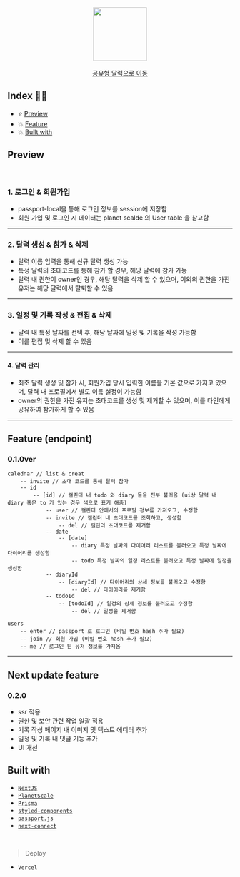 <div align="center">
  <a href="https://share-diary-xi.vercel.app/login">
    <img height="120" src="https://dhgilmy0l2xzq.cloudfront.net/f57d11d6-22da-4322-8799-c82e718361a7-20231227143828.png" />
    <br /><br />
    <a display="block" href="https://share-diary-xi.vercel.app/login">공유형 달력으로 이동</a>
  </a>
</div>

## Index 🙇‍♂️
- ⭐ [Preview](#preview)
- 💥 [Feature](#feature)
- 💥 [Built with](#built-with)


## Preview 

<br />

 ### 1. 로그인 & 회원가입
- passport-local을 통해 로그인 정보를 session에 저장함
- 회원 가입 및 로그인 시 데이터는 planet scalde 의 User table 을 참고함



<hr />

 ### 2. 달력 생성 & 참가 & 삭제
- 달력 이름 입력을 통해 신규 달력 생성 가능
- 특정 달력의 초대코드를 통해 참가 할 경우, 해당 달력에 참가 가능
- 달력 내 권한이 owner인 경우, 해당 달력을 삭제 할 수 있으며, 이외의 권한을 가진 유저는 해당 달력에서 탈퇴할 수 있음


<hr />

 ### 3. 일정 및 기록 작성 & 편집 & 삭제
- 달력 내 특정 날짜를 선택 후, 해당 날짜에 일정 및 기록을 작성 가능함
- 이를 편집 및 삭제 할 수 있음



<hr />

 #### 4. 달력 관리
- 최초 달력 생성 및 참가 시, 회원가입 당시 입력한 이름을 기본 값으로 가지고 있으며, 달력 내 프로필에서 별도 이름 설정이 가능함
- owner의 권한을 가진 유저는 초대코드를 생성 및 제거할 수 있으며, 이를 타인에게 공유하여 참가하게 할 수 있음



<hr />

## Feature (endpoint)

### 0.1.0ver 
```
calednar // list & creat
	-- invite // 초대 코드를 통해 달력 참가 
	-- id
		-- [id] // 캘린더 내 todo 와 diary 들을 전부 불러옴 (ui상 달력 내 diary 혹은 to 가 있는 경우 색으로 표기 해줌)
			-- user // 캘린더 안에서의 프로필 정보를 가져오고, 수정함
			-- invite // 캘린더 내 초대코드를 조회하고, 생성함
				-- del // 캘린더 초대코드를 제거함
			-- date
				-- [date]
					-- diary 특정 날짜의 다이어리 리스트를 불러오고 특정 날짜에 다이어리를 생성함
					-- todo 특정 날짜의 일정 리스트를 불러오고 특정 날짜에 일정을 생성함
			-- diaryId
				-- [diaryId] // 다이어리의 상세 정보를 불러오고 수정함
					-- del // 다이어리를 제거함
			-- todoId
				-- [todoId] // 일정의 상세 정보를 불러오고 수정함
					-- del // 일정을 제거함

users
	-- enter // passport 로 로그인 (비밀 번호 hash 추가 필요)
	-- join // 회원 가입 (비밀 번호 hash 추가 필요)
	-- me // 로그인 된 유저 정보를 가져옴
```

<hr />

## Next update feature

### 0.2.0
- ssr 적용
- 권한 및 보안 관련 작업 일괄 적용
- 기록 작성 페이지 내 이미지 및 텍스트 에디터 추가
- 일정 및 기록 내 댓글 기능 추가
- UI 개선

## Built with

- <a href="./README/NextJs.md">`NextJS`</a>
- <a href="./README/Prisma & PlanetScale.md">`PlanetScale`</a>
- <a href="./README/Prisma & PlanetScale.md">`Prisma`</a>
- <a href="https://styled-components.com">`styled-components`</a>
- <a href="https://www.passportjs.org/">`passport.js`</a>
- <a href="https://www.npmjs.com/package/next-connect">`next-connect`</a>

<br />

> Deploy

- `Vercel`
   
